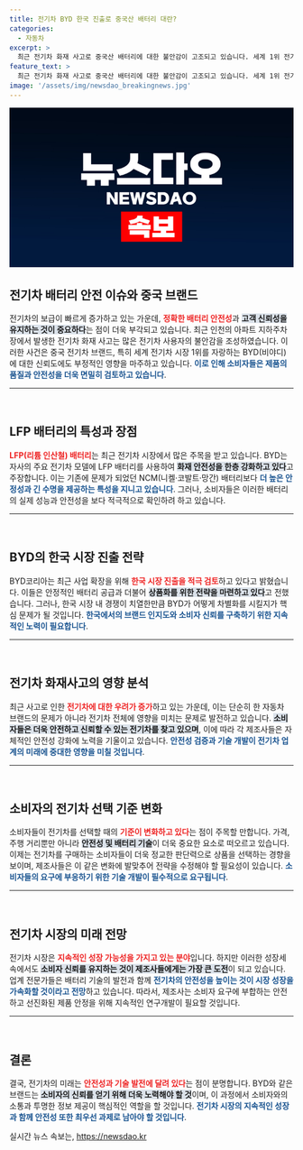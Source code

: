 ```yaml
---
title: 전기차 BYD 한국 진출로 중국산 배터리 대란?
categories:
  - 자동차
excerpt: >
  최근 전기차 화재 사고로 중국산 배터리에 대한 불안감이 고조되고 있습니다. 세계 1위 전기차 브랜드 비야디, 안전성 높은 배터리로 새로운 다짐을 내놓다! 클릭해서 자세한 이야기를 확인하세요!
feature_text: >
  최근 전기차 화재 사고로 중국산 배터리에 대한 불안감이 고조되고 있습니다. 세계 1위 전기차 브랜드 비야디, 안전성 높은 배터리로 새로운 다짐을 내놓다! 클릭해서 자세한 이야기를 확인하세요!
image: '/assets/img/newsdao_breakingnews.jpg'
---
```


<p><img src="/assets/img/newsdao_breakingnews.jpg" alt="koreaapp 속보" /></p>

<h2 data-ke-size="size26">전기차 배터리 안전 이슈와 중국 브랜드</h2>

<p data-ke-size="size16">전기차의 보급이 빠르게 증가하고 있는 가운데, <b><span style="color: #ee2323;">정확한 배터리 안전성</span></b>과 <b><span style="background-color: #21538527;">고객 신뢰성을 유지하는 것이 중요하다</span></b>는 점이 더욱 부각되고 있습니다. 최근 인천의 아파트 지하주차장에서 발생한 전기차 화재 사고는 많은 전기차 사용자의 불안감을 조성하였습니다. 이러한 사건은 중국 전기차 브랜드, 특히 세계 전기차 시장 1위를 자랑하는 BYD(비야디)에 대한 신뢰도에도 부정적인 영향을 마주하고 있습니다. <b><span style="color: #1a5490;">이로 인해 소비자들은 제품의 품질과 안전성을 더욱 면밀히 검토하고 있습니다</span></b>.</p>

<hr>

<p data-ke-size="size16">&nbsp;</p>

<h2 data-ke-size="size26">LFP 배터리의 특성과 장점</h2>

<p data-ke-size="size16"><b><span style="color: #ee2323;">LFP(리튬 인산철) 배터리</span></b>는 최근 전기차 시장에서 많은 주목을 받고 있습니다. BYD는 자사의 주요 전기차 모델에 LFP 배터리를 사용하여 <b><span style="background-color: #21538527;">화재 안전성을 한층 강화하고 있다</span></b>고 주장합니다. 이는 기존에 문제가 되었던 NCM(니켈·코발트·망간) 배터리보다 <b><span style="color: #1a5490;">더 높은 안정성과 긴 수명을 제공하는 특성을 지니고 있습니다</span></b>. 그러나, 소비자들은 이러한 배터리의 실제 성능과 안전성을 보다 적극적으로 확인하려 하고 있습니다.</p>

<hr>

<p data-ke-size="size16">&nbsp;</p>

<h2 data-ke-size="size26">BYD의 한국 시장 진출 전략</h2>

<p data-ke-size="size16">BYD코리아는 최근 사업 확장을 위해 <b><span style="color: #ee2323;">한국 시장 진출을 적극 검토</span></b>하고 있다고 밝혔습니다. 이들은 안정적인 배터리 공급과 더불어 <b><span style="background-color: #21538527;">상품화를 위한 전략을 마련하고 있다</span></b>고 전했습니다. 그러나, 한국 시장 내 경쟁이 치열한만큼 BYD가 어떻게 차별화를 시킬지가 핵심 문제가 될 것입니다. <b><span style="color: #1a5490;">한국에서의 브랜드 인지도와 소비자 신뢰를 구축하기 위한 지속적인 노력이 필요합니다</span></b>.</p>

<hr>

<p data-ke-size="size16">&nbsp;</p>

<h2 data-ke-size="size26">전기차 화재사고의 영향 분석</h2>

<p data-ke-size="size16">최근 사고로 인한 <b><span style="color: #ee2323;">전기차에 대한 우려가 증가</span></b>하고 있는 가운데, 이는 단순히 한 자동차 브랜드의 문제가 아니라 전기차 전체에 영향을 미치는 문제로 발전하고 있습니다. <b><span style="background-color: #21538527;">소비자들은 더욱 안전하고 신뢰할 수 있는 전기차를 찾고 있으며</span></b>, 이에 따라 각 제조사들은 자체적인 안전성 강화에 노력을 기울이고 있습니다. <b><span style="color: #1a5490;">안전성 검증과 기술 개발이 전기차 업계의 미래에 중대한 영향을 미칠 것입니다</span></b>.</p>

<hr>

<p data-ke-size="size16">&nbsp;</p>

<h2 data-ke-size="size26">소비자의 전기차 선택 기준 변화</h2>

<p data-ke-size="size16">소비자들이 전기차를 선택할 때의 <b><span style="color: #ee2323;">기준이 변화하고 있다</span></b>는 점이 주목할 만합니다. 가격, 주행 거리뿐만 아니라 <b><span style="background-color: #21538527;">안전성 및 배터리 기술</span></b>이 더욱 중요한 요소로 떠오르고 있습니다. 이제는 전기차를 구매하는 소비자들이 더욱 정교한 판단력으로 상품을 선택하는 경향을 보이며, 제조사들은 이 같은 변화에 발맞추어 전략을 수정해야 할 필요성이 있습니다. <b><span style="color: #1a5490;">소비자들의 요구에 부응하기 위한 기술 개발이 필수적으로 요구됩니다</span></b>.</p>

<hr>

<p data-ke-size="size16">&nbsp;</p>

<h2 data-ke-size="size26">전기차 시장의 미래 전망</h2>

<p data-ke-size="size16">전기차 시장은 <b><span style="color: #ee2323;">지속적인 성장 가능성을 가지고 있는 분야</span></b>입니다. 하지만 이러한 성장세 속에서도 <b><span style="background-color: #21538527;">소비자 신뢰를 유지하는 것이 제조사들에게는 가장 큰 도전</span></b>이 되고 있습니다. 업계 전문가들은 배터리 기술의 발전과 함께 <b><span style="color: #1a5490;">전기차의 안전성을 높이는 것이 시장 성장을 가속화할 것이라고 전망</span></b>하고 있습니다. 따라서, 제조사는 소비자 요구에 부합하는 안전하고 선진화된 제품 안정을 위해 지속적인 연구개발이 필요할 것입니다.</p>

<hr>

<p data-ke-size="size16">&nbsp;</p>

<h2 data-ke-size="size26">결론</h2>

<p data-ke-size="size16">결국, 전기차의 미래는 <b><span style="color: #ee2323;">안전성과 기술 발전에 달려 있다</span></b>는 점이 분명합니다. BYD와 같은 브랜드는 <b><span style="background-color: #21538527;">소비자의 신뢰를 얻기 위해 더욱 노력해야 할 것</span></b>이며, 이 과정에서 소비자와의 소통과 투명한 정보 제공이 핵심적인 역할을 할 것입니다. <b><span style="color: #1a5490;">전기차 시장의 지속적인 성장과 함께 안전성 또한 최우선 과제로 남아야 할 것입니다</span></b>.</p>
실시간 뉴스 속보는, <a href="https://newsdao.kr" rel="dofollow">https://newsdao.kr</a>


